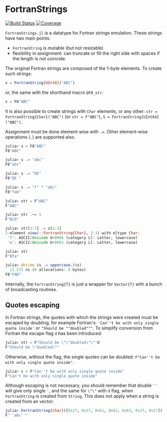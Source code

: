 # FortranStrings

[![Build Status](https://travis-ci.com/denius/FortranStrings.jl.svg?branch=master)](https://travis-ci.com/denius/FortranStrings.jl)
[![Coverage](https://codecov.io/gh/denius/FortranStrings.jl/branch/master/graph/badge.svg)](https://codecov.io/gh/denius/FortranStrings.jl)

`FortranStrings.jl` is a datatype for Fortran strings emulation. These strings have two main points:
* `FortranString` is mutable (but not resizable)
* flexibility in assignment: can truncate or fill the right side with spaces if the length is not coincide.

The original Fortran strings are composed of the 1-byte elements. To create such strings:
```julia
s = FortranString{UInt8}("ABC")
```
or, the same with the shorthand macro `@F8_str`:
```julia
s = F8"ABC"
```
It is also possible to create strings with `Char` elements, or any other:
`str = FortranString{Char}("ABC")` (or `str = F"ABC"`), `S = FortranString{UInt64}("ABC")`.

Assignment must be done element-wise with `.=`. Other element-wise operations (`.`) are supported also.
```julia
julia> s = F8"ABC"
F8"ABC"

julia> s .= "abc"
F8"abc"

julia> s .= "DE"
F8"DE "

julia> s .= "f" * "abc"
F8"fab"

julia> str = F"ABC"
F"ABC"

julia> str .+= 1
F"BCD"

julia> str[2:3] .= s[1:3]
2-element view(::FortranString{Char}, 2:3) with eltype Char:
 'f': ASCII/Unicode U+0066 (category Ll: Letter, lowercase)
 'a': ASCII/Unicode U+0061 (category Ll: Letter, lowercase)

julia> str
F"Bfa"

julia> @btime $s .= uppercase.($s)
  11.272 ns (0 allocations: 0 bytes)
F8"FAB"
```
Internally, the `FortranString{T}` is just a wrapper for `Vector{T}` with a bunch of broadcasting routines.

## Quotes escaping
In Fortran strings, the quotes with which the strings were created must be escaped by doubling, for example Fortran's: `'Can''t be with only single quote inside'` or `"Should be ""doubled"""`. To simplify conversion from Fortran the escape flag `d` has been introduced:
```julia
julia> str = F"Should be \"\"doubled\"\""d
F"Should be \"doubled\""
```
Otherwise, without the flag, the single quotes can be doubled: `F"Can''t be with only single quote inside"`.
```julia
julia> s = F"Can''t be with only single quote inside"
F"Can't be with only single quote inside"
```
Although escaping is not necessary, you should remember that double `''` will give only single `'`, and the same for `\"\"` with `d` flag, when `FortranString` is created from `String`. This does not apply when a string is created from an vector:
```julia
julia> FortranString{Char}([0x27, 0x27, 0x61, 0x62, 0x63, 0x27, 0x27])
F"''abc''"
```
